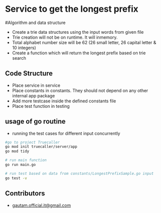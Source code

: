 # Service to get the longest prefix

#Algorithm and data structure

* Create a trie data structures using the input words from given file
* Trie creation will not be on runtime. It will inmemory.
* Total alphabet number size will be 62 (26 small letter, 26 capital letter & 10 integers)
* Create a function which will return the longest prefix based on trie search

## Code Structure
* Place service in service
* Place constants in constants. They should not depend on any other internal app package
* Add more testcase inside the defined constants file
* Place test function in testing

## usage of go routine
* running the test cases for different input concurrently

```bash
#go to project Truecaller
go mod init truecaller/server/app
go mod tidy

# run main function
go run main.go

# run test based on data from constants/LongestPrefixSample.go input
go test -v

```

## Contributors
* [gautam.official.it@gmail.com](mailto:gautam.official.it@gmail.com)